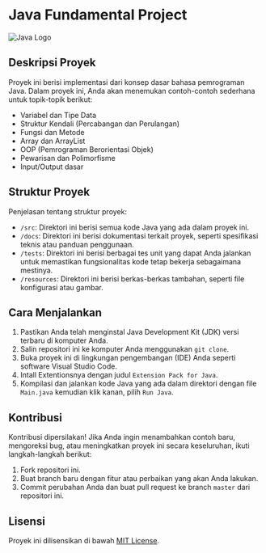 # Java Fundamental Project

![Java Logo](https://www.oracle.com/a/ocom/img/cb71-java-logo.png)

## Deskripsi Proyek

Proyek ini berisi implementasi dari konsep dasar bahasa pemrograman Java. Dalam proyek ini, Anda akan menemukan contoh-contoh sederhana untuk topik-topik berikut:

- Variabel dan Tipe Data
- Struktur Kendali (Percabangan dan Perulangan)
- Fungsi dan Metode
- Array dan ArrayList
- OOP (Pemrograman Berorientasi Objek)
- Pewarisan dan Polimorfisme
- Input/Output dasar

## Struktur Proyek

Penjelasan tentang struktur proyek:

- `/src`: Direktori ini berisi semua kode Java yang ada dalam proyek ini.
- `/docs`: Direktori ini berisi dokumentasi terkait proyek, seperti spesifikasi teknis atau panduan penggunaan.
- `/tests`: Direktori ini berisi berbagai tes unit yang dapat Anda jalankan untuk memastikan fungsionalitas kode tetap bekerja sebagaimana mestinya.
- `/resources`: Direktori ini berisi berkas-berkas tambahan, seperti file konfigurasi atau gambar.

## Cara Menjalankan

1. Pastikan Anda telah menginstal Java Development Kit (JDK) versi terbaru di komputer Anda.
2. Salin repositori ini ke komputer Anda menggunakan `git clone`.
3. Buka proyek ini di lingkungan pengembangan (IDE) Anda seperti software Visual Studio Code.
4. Intall Extentionsnya dengan judul `Extension Pack for Java`.
5. Kompilasi dan jalankan kode Java yang ada dalam direktori dengan file `Main.java` kemudian klik kanan, pilih `Run Java`.

## Kontribusi

Kontribusi dipersilakan! Jika Anda ingin menambahkan contoh baru, mengoreksi bug, atau meningkatkan proyek ini secara keseluruhan, ikuti langkah-langkah berikut:

1. Fork repositori ini.
2. Buat branch baru dengan fitur atau perbaikan yang akan Anda lakukan.
3. Commit perubahan Anda dan buat pull request ke branch `master` dari repositori ini.

## Lisensi

Proyek ini dilisensikan di bawah [MIT License](LICENSE).
